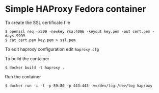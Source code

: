# Simple HAProxy Fedora container

To create the SSL certificate file

    $ openssl req -x509 -newkey rsa:4096 -keyout key.pem -out cert.pem -days 9999
    $ cat cert.pem key.pem > ssl.pem

To edit haproxy configuration edit `haproxy.cfg`

To build the container

    $ docker build -t haproxy .

Run the container

    $ docker run -i -t -p 80:80 -p 443:443 -v=/dev/log:/dev/log haproxy
